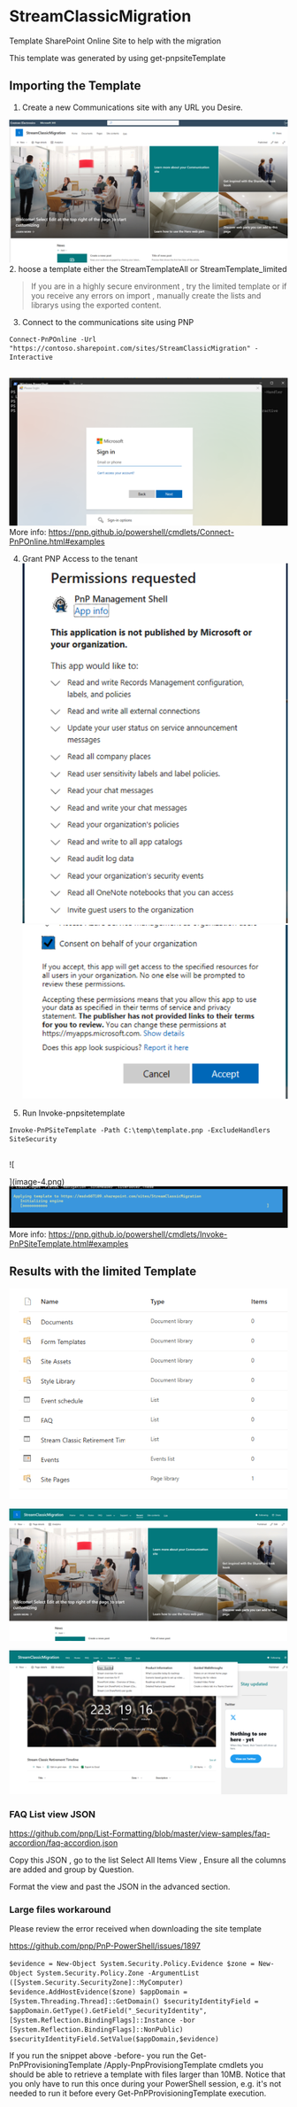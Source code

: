 # StreamClassicMigration
Template SharePoint Online Site to help with the migration

This template was generated by using get-pnpsiteTemplate

## Importing the Template

1. Create a new Communications site with any URL you Desire.

![Alt text](image.png)
2. hoose a template either the StreamTemplateAll or StreamTemplate_limited

 >If you are in a highly secure environment , try the limited template or if you receive any errors on import , manually create the lists and librarys using the exported content.

3.  Connect to the communications site using PNP
```
Connect-PnPOnline -Url "https://contoso.sharepoint.com/sites/StreamClassicMigration" -Interactive


```
![Alt text](image-1.png)
More info:
https://pnp.github.io/powershell/cmdlets/Connect-PnPOnline.html#examples

4. Grant PNP Access to the tenant
   ![Alt text](image-2.png)
   ![Alt text](image-3.png)

5. Run Invoke-pnpsitetemplate

```
Invoke-PnPSiteTemplate -Path C:\temp\template.pnp -ExcludeHandlers SiteSecurity


```
![
    
](image-4.png)
![Alt text](image-5.png)
More info:
https://pnp.github.io/powershell/cmdlets/Invoke-PnPSiteTemplate.html#examples 

## Results with the limited Template

![Alt text](image-6.png)

![Alt text](image-7.png)

![Alt text](image-8.png)

### FAQ List view JSON

https://github.com/pnp/List-Formatting/blob/master/view-samples/faq-accordion/faq-accordion.json

Copy this JSON , go to the list Select All Items View , Ensure all the columns are added and group by Question.

Format the view and past the JSON in the advanced section.



### Large files workaround

 Please review the error received when downloading the site template

 https://github.com/pnp/PnP-PowerShell/issues/1897 

 `
 $evidence = New-Object System.Security.Policy.Evidence
$zone = New-Object System.Security.Policy.Zone -ArgumentList ([System.Security.SecurityZone]::MyComputer)
$evidence.AddHostEvidence($zone)
$appDomain = [System.Threading.Thread]::GetDomain()
$securityIdentityField = $appDomain.GetType().GetField("_SecurityIdentity",[System.Reflection.BindingFlags]::Instance -bor [System.Reflection.BindingFlags]::NonPublic)
$securityIdentityField.SetValue($appDomain,$evidence)
 `

 If you run the snippet above -before- you run the Get-PnPProvisioningTemplate /Apply-PnpProvisiongTemplate cmdlets you should be able to retrieve a template with files larger than 10MB. Notice that you only have to run this once during your PowerShell session, e.g. it's not needed to run it before every Get-PnPProvisioningTemplate execution.